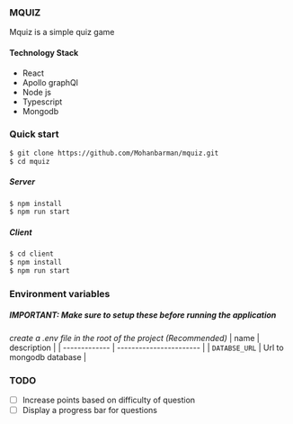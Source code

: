 ### MQUIZ

Mquiz is a simple quiz game

#### Technology Stack

- React
- Apollo graphQl
- Node js
- Typescript
- Mongodb

### Quick start

```bash
$ git clone https://github.com/Mohanbarman/mquiz.git
$ cd mquiz
```

##### Server

```bash
$ npm install
$ npm run start
```

##### Client

```bash
$ cd client
$ npm install
$ npm run start
```

### Environment variables

##### IMPORTANT: Make sure to setup these before running the application

_create a .env file in the root of the project (Recommended)_
| name | description |
| ------------- | ----------------------- |
| `DATABSE_URL` | Url to mongodb database |

### TODO

- [ ] Increase points based on difficulty of question
- [ ] Display a progress bar for questions